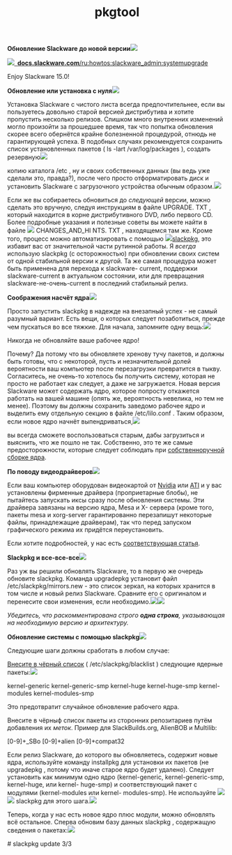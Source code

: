 ﻿---
layout: post
title:  pkgtool
categories: News Slackware
---

**Обновление Slackware до новой версии![](../image/update_slackware15/Aspose.Words.6633e120-06ef-4ec8-aa5e-782a4f4b353b.001.png)**

![](../image/update_slackware15/Aspose.Words.6633e120-06ef-4ec8-aa5e-782a4f4b353b.002.png)[` `**docs.slackware.com**/ru:howtos:slackware_admin:systemupgrade](https://docs.slackware.com/ru:howtos:slackware_admin:systemupgrade)

Enjoy Slackware 15.0!

**Обновление или установка с нуля![](../image/update_slackware15/Aspose.Words.6633e120-06ef-4ec8-aa5e-782a4f4b353b.003.png)**

Установка Slackware с чистого листа всегда предпочтительнее, если вы пользуетесь довольно старой версией дистрибутива и хотите пропустить несколько релизов. Слишком много внутренних изменений могло произойти за прошедшее время, так что попытка обновления скорее всего обернётся крайне болезненной процедурой, отнюдь не гарантирующей успеха. В подобных случаях рекомендуется сохранить список установленных пакетов ( ls -lart /var/log/packages ), создать резервную![](../image/update_slackware15/Aspose.Words.6633e120-06ef-4ec8-aa5e-782a4f4b353b.004.png)

копию каталога  /etc , ну и своих собственных данных (вы ведь уже сделали это, правда?), после чего просто отформатировать диск и установить Slackware с загрузочного устройства обычным образом.![](../image/update_slackware15/Aspose.Words.6633e120-06ef-4ec8-aa5e-782a4f4b353b.005.png)

Если же вы собираетесь обновиться до *следующей* версии, можно сделать это вручную, следуя инструкциям в файле  UPGRADE. TXT , который находится в корне дистрибутивного DVD, либо первого CD. Более подробные указания и полезные советы вы можете найти в файле ![](../image/update_slackware15/Aspose.Words.6633e120-06ef-4ec8-aa5e-782a4f4b353b.006.png) CHANGES\_AND\_HI NTS. TXT , находящемся там же. Кроме того, процесс можно автоматизировать с помощью ![](../image/update_slackware15/Aspose.Words.6633e120-06ef-4ec8-aa5e-782a4f4b353b.007.png)[slackpkg](https://docs.slackware.com/ru:slackware:slackpkg), это избавит вас от значительной части рутинной работы. Я *всегда* использую slackpkg (с осторожностью) при обновлении своих систем от одной стабильной версии к другой. Та же самая процедура может быть применена для перехода к slackware- current, поддержки slackware-current в актуальном состоянии, или для превращения slackware-не-очень-current в последний стабильный релиз.

**Соображения насчёт ядра![](../image/update_slackware15/Aspose.Words.6633e120-06ef-4ec8-aa5e-782a4f4b353b.008.png)**

Просто запустить  slackpkg в надежде на внезапный успех - не самый разумный вариант. Есть вещи, о которых следует позаботиться, прежде чем пускаться во все тяжкие. Для начала, запомните одну вещь:![](../image/update_slackware15/Aspose.Words.6633e120-06ef-4ec8-aa5e-782a4f4b353b.009.png)

Никогда не обновляйте ваше рабочее ядро!

Почему? Да потому что вы обновляете хренову тучу пакетов, и должны быть готовы, что с некоторой, пусть и незначительной долей вероятности ваш компьютер после перезагрузки превратится в тыкву. Согласитесь, не очень-то хотелось бы получить систему, которая не просто не работает как следует, а даже не загружается. Новая версия Slackware может содержать ядро, которое попросту откажется работать на вашей машине (опять же, вероятность невелика, но тем не менее). Поэтому вы должны сохранить заведомо рабочее ядро и выделить ему отдельную секцию в файле  /etc/lilo.conf . Таким образом, если новое ядро начнёт выпендриваться,![](../image/update_slackware15/Aspose.Words.6633e120-06ef-4ec8-aa5e-782a4f4b353b.010.png)

вы всегда сможете воспользоваться старым, дабы загрузиться и выяснить, что же пошло не так. Собственно, это те же самые предосторожности, которые следует соблюдать при [собственноручной сборке ядра](https://docs.slackware.com/ru:howtos:slackware_admin:kernelbuilding).

**По поводу видеодрайверов![](../image/update_slackware15/Aspose.Words.6633e120-06ef-4ec8-aa5e-782a4f4b353b.011.png)**

Если ваш компьютер оборудован видеокартой от [Nvidia](http://www.nvidia.com/object/unix.html) или [ATI](http://www2.ati.com/drivers/linux/installernotes.html) и у вас установлены фирменные драйвера (проприетарные блобы), не пытайтесь запускать иксы сразу после обновления системы. Эти драйвера завязаны на версию ядра, Mesa и X- сервера (кроме того, пакеты mesa и xorg-server гарантированно перезапишут некоторые файлы, принадлежащие драйверам), так что перед запуском графического режима их придётся переустановить.

Если хотите подробностей, у нас есть [соответствующая статья](https://docs.slackware.com/ru:howtos:hardware:proprietary_graphics_drivers).

**Slackpkg и все-все-все![](../image/update_slackware15/Aspose.Words.6633e120-06ef-4ec8-aa5e-782a4f4b353b.012.png)**

Раз уж вы решили обновлять Slackware, то в первую же очередь обновите slackpkg. Команда  upgradepkg установит файл  /etc/slackpkg/mirrors.new - это список зеркал, на которых хранится в том числе и новый релиз Slackware. Сравните его с оригиналом и перенесите свои изменения, если необходимо.![](../image/update_slackware15/Aspose.Words.6633e120-06ef-4ec8-aa5e-782a4f4b353b.013.png)![](../image/update_slackware15/Aspose.Words.6633e120-06ef-4ec8-aa5e-782a4f4b353b.014.png)

*Убедитесь, что раскомментирована строго **одна строка**, указывающая на необходимую версию и архитектуру.*

**Обновление системы с помощью slackpkg![](../image/update_slackware15/Aspose.Words.6633e120-06ef-4ec8-aa5e-782a4f4b353b.015.png)**

Следующие шаги должны сработать в любом случае:

[Внесите в чёрный список](https://docs.slackware.com/ru:slackware:slackpkg#%D1%87%D1%91%D1%80%D0%BD%D1%8B%D0%B9_%D1%81%D0%BF%D0%B8%D1%81%D0%BE%D0%BA) ( /etc/slackpkg/blacklist ) следующие ядерные пакеты:![](../image/update_slackware15/Aspose.Words.6633e120-06ef-4ec8-aa5e-782a4f4b353b.016.png)

kernel-generic kernel-generic-smp kernel-huge kernel-huge-smp kernel-modules kernel-modules-smp

Это предотвратит случайное обновление рабочего ядра.

Внесите в чёрныф список пакеты из сторонних репозитариев путём добавления их *меток*. Пример для SlackBuilds.org, AlienBOB и Multilib:

[0-9]+\_SBo [0-9]+alien [0-9]+compat32

Если релиз Slackware, до которого вы обновляетесь, содержит новые ядра, используйте команду  installpkg для установки их пакетов (не  upgradepkg , потому что иначе старое ядро будет удалено). Следует установить как минимум одно ядро (kernel-generic, kernel-generic-smp, kernel-huge, или kernel- huge-smp) и соответствующий пакет с модулями (kernel-modules или kernel- modules-smp). Не используйте ![](../image/update_slackware15/Aspose.Words.6633e120-06ef-4ec8-aa5e-782a4f4b353b.017.png)![](../image/update_slackware15/Aspose.Words.6633e120-06ef-4ec8-aa5e-782a4f4b353b.018.png) slackpkg для этого шага.![](../image/update_slackware15/Aspose.Words.6633e120-06ef-4ec8-aa5e-782a4f4b353b.019.png)

Теперь, когда у нас есть новое ядро плюс модули, можно обновлять всё остальное. Сперва обновим базу данных  slackpkg , содержащую сведения о пакетах:![](../image/update_slackware15/Aspose.Words.6633e120-06ef-4ec8-aa5e-782a4f4b353b.020.png)

\# slackpkg update
3/3
